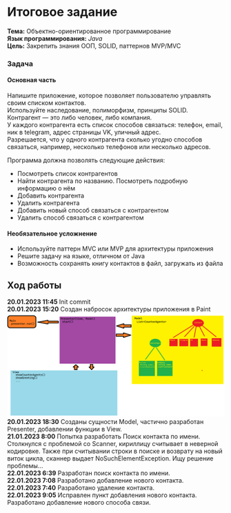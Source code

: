 # Итоговое задание
**Тема:** Объектно-ориентированное программирование  
**Язык программирования:** *Java*  
**Цель:** Закрепить знания ООП, SOLID, паттернов MVP/MVC  

### Задача

#### Основная часть
Напишите приложение, которое позволяет пользователю управлять своим списком контактов.  
Используйте наследование, полиморфизм, принципы SOLID.  
Контрагент — это либо человек, либо компания.  
У каждого контрагента есть список способов связаться: телефон, email, ник в telegram, адрес страницы VK, уличный адрес.  
Разрешается, что у одного контрагента сколько угодно способов связаться, например, несколько телефонов или несколько адресов.  

Программа должна позволять следующие действия:
+ Посмотреть список контрагентов  
+ Найти контрагента по названию. Посмотреть подробную информацию о нём  
+ Добавить контрагента  
+ Удалить контрагента  
+ Добавить новый способ связаться с контрагентом  
+ Удалить способ связаться с контрагентом

#### Необязательное усложнение

+ Используйте паттерн MVC или MVP для архитектуры приложения  
+ Решите задачу на языке, отличном от Java  
+ Возможность сохранять книгу контактов в файл, загружать из файла

## Ход работы

**20.01.2023 11:45** Init commit  
**20.01.2023 15:20** Создан набросок архитектуры приложения в Paint
![архитектура](images/Первый%20набросок.png)  
**20.01.2023 18:30** Созданы сущности Model, частично разработан Presenter, добавлении функции в View.  
**21.01.2023 8:00** Попытка разработать Поиск контакта по имени.  
Столкнулся с проблемой со Scanner, кириллицу считывает в неверной кодировке. Также при считывании строки в поиске и возврату на новый виток цикла, сканнер выдает NoSuchElementException. Ищу решение проблемы...  
**22.01.2023 6:39** Разработан поиск контакта по имени.  
**22.01.2023 7:08** Разработано добавление нового контакта.  
**22.01.2023 7:40** Разработано удаление контакта.   
**22.01.2023 9:05** Исправлен пункт добавления нового контакта. Разработано добавление нового способа связи.  
  

